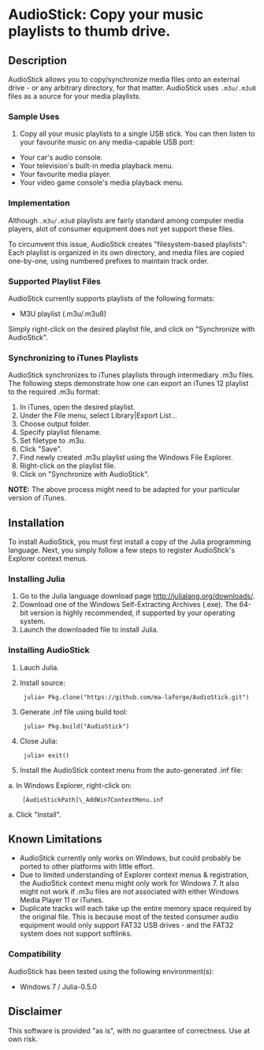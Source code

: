 # AudioStick: Copy your music playlists to thumb drive.

## Description

AudioStick allows you to copy/synchronize media files onto an external drive -
or any arbitrary directory, for that matter.  AudioStick uses `.m3u/.m3u8`
files as a source for your media playlists.

### Sample Uses

1. Copy all your music playlists to a single USB stick.  You can then listen to
your favourite music on any media-capable USB port:

 - Your car's audio console.
 - Your television's built-in media playback menu.
 - Your favourite media player.
 - Your video game console's media playback menu.


### Implementation

Although `.m3u/.m3u8` playlists are fairly standard among computer media
players, alot of consumer equipment does not yet support these files.

To circumvent this issue, AudioStick creates "filesystem-based playlists":
Each playlist is organized in its own directory, and media files are copied
one-by-one, using numbered prefixes to maintain track order.

### Supported Playlist Files

AudioStick currently supports playlists of the following formats:

- M3U playlist (.m3u/.m3u8)

Simply right-click on the desired playlist file, and click on
"Synchronize with AudioStick".

### Synchronizing to iTunes Playlists

AudioStick synchronizes to iTunes playlists through intermediary .m3u files.
The following steps demonstrate how one can export an iTunes 12 playlist to
the required .m3u format:

1. In iTunes, open the desired playlist.
1. Under the File menu, select Library|Export List...
1. Choose output folder.
1. Specify playlist filename.
1. Set filetype to .m3u.
1. Click "Save".
1. Find newly created .m3u playlist using the Windows File Explorer.
1. Right-click on the playlist file.
1. Click on "Synchronize with AudioStick".


**NOTE:** The above process might need to be adapted for your particular
version of iTunes.

## Installation

To install AudioStick, you must first install a copy of the Julia programming
language.  Next, you simply follow a few steps to register AudioStick's
Explorer context menus.

### Installing Julia

1. Go to the Julia language download page <http://julialang.org/downloads/>.
1. Download one of the Windows Self-Extracting Archives (.exe).  The 64-bit version is highly recommended, if supported by your operating system.
1. Launch the downloaded file to install Julia.

### Installing AudioStick

1. Lauch Julia.

1. Install source:

		julia> Pkg.clone("https://github.com/ma-laforge/AudioStick.git")

1. Generate .inf file using build tool:

		julia> Pkg.build("AudioStick")

1. Close Julia:

		julia> exit()

1. Install the AudioStick context menu from the auto-generated .inf file:

  a. In Windows Explorer, right-click on:

  		[AudioStickPath]\_AddWin7ContextMenu.inf

  a. Click "Install".

## Known Limitations

- AudioStick currently only works on Windows, but could probably be ported to
other platforms with little effort.
- Due to limited understanding of Explorer context menus & registration, the
AudioStick context menu might only work for Windows 7.  It also might not
work if .m3u files are *not* associated with either Windows Media Player 11
or iTunes.
- Duplicate tracks will each take up the entire memory space required by the
original file.  This is because most of the tested consumer audio equipment
would only support FAT32 USB drives - and the FAT32 system does not support
softlinks.

### Compatibility

AudioStick has been tested using the following environment(s):

 - Windows 7 / Julia-0.5.0

## Disclaimer

This software is provided "as is", with no guarantee of correctness.  Use at own risk.
